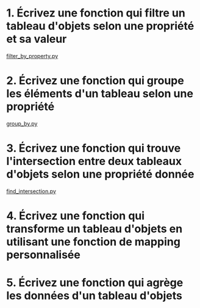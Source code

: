 
# 1. Écrivez une fonction qui filtre un tableau d'objets selon une propriété et sa valeur
[filter_by_property.py](filter_by_property.py)
# 2. Écrivez une fonction qui groupe les éléments d'un tableau selon une propriété
[group_by.py](group_by.py)
# 3. Écrivez une fonction qui trouve l'intersection entre deux tableaux d'objets selon une propriété donnée
[find_intersection.py](find_intersection.py)
# 4. Écrivez une fonction qui transforme un tableau d'objets en utilisant une fonction de mapping personnalisée

# 5. Écrivez une fonction qui agrège les données d'un tableau d'objets

